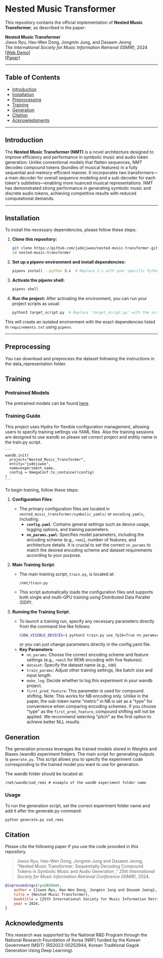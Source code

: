 # Nested Music Transformer

This repository contains the official implementation of **Nested Music Transformer**, as described in the paper:

**Nested Music Transformer**  
Jiwoo Ryu, Hao-Wen Dong, Jongmin Jung, and Dasaem Jeong  
_The International Society for Music Information Retrieval (ISMIR)_, 2024  
[[Web Demo](https://judejiwoo.github.io/nested-music-transformer-demo/)]  
[[Paper](https://arxiv.org/abs/2408.01180)]

---

## Table of Contents
- [Introduction](#introduction)
- [Installation](#installation)
- [Preprocessing](#preprocessing)
- [Training](#training)
- [Generation](#generation)
- [Citation](#citation)
- [Acknowledgments](#acknowledgments)

---

## Introduction

The **Nested Music Transformer (NMT)** is a novel architecture designed to improve efficiency and performance in symbolic music and audio token generation. Unlike conventional models that flatten sequences, NMT decodes compound tokens (bundles of musical features) in a fully sequential and memory-efficient manner. It incorporates two transformers—a main decoder for overall sequence modeling and a sub-decoder for each token's subtleties—enabling more nuanced musical representations. NMT has demonstrated strong performance in generating symbolic music and discrete audio tokens, achieving competitive results with reduced computational demands.

---

## Installation

To install the necessary dependencies, please follow these steps:

1. **Clone this repository:**
    ```bash
    git clone https://github.com/judejiwoo/nested-music-transformer.git
    cd nested-music-transformer
    ```

2. **Set up a pipenv environment and install dependencies:**
    ```bash
    pipenv install --python 3.x  # Replace 3.x with your specific Python version, e.g., 3.10
    ```

3. **Activate the pipenv shell:**
    ```bash
    pipenv shell
    ```

4. **Run the project:**
    After activating the environment, you can run your project scripts as usual:
    ```bash
    python3 target_script.py  # Replace 'target_script.py' with the script name that you want to run.
    ```

This will create an isolated environment with the exact dependencies listed in `requirements.txt` using `pipenv`.

---

## Preprocessing

You can download and preprocess the dataset following the instructions in the data_representation folder.

## Training

### Pretrained Models

The pretrained models can be found [here](https://).

### Training Guide

This project uses Hydra for flexible configuration management, allowing users to specify training settings via YAML files. 
Also the training sessions are designed to use wandb so please set correct project and entitiy name in the train.py script.

    ```
    wandb.init(
      project="Nested_Music_Transformer",
      entity="judejiwoo",
      name=experiment_name,
      config = OmegaConf.to_container(config)
    )
    ```

To begin training, follow these steps:

1. **Configuration Files**:
   - The primary configuration files are located in `nested_music_transformer/symbolic_yamls/` or `encoding_yamls`, including:
     - **`config.yaml`**: Contains general settings such as device usage, logging options, and training parameters.
     - **`nn_params.yaml`**: Specifies model parameters, including the encoding scheme (e.g., `remi`), number of features, and architecture details. It is crucial to set the correct `nn_params` to match the desired encoding scheme and dataset requirements according to your purpose.

2. **Main Training Script**:
   - The main training script, `train.py`, is located at:
     ```
     /nmt/train.py
     ```
   - This script automatically loads the configuration files and supports both single and multi-GPU training using Distributed Data Parallel (DDP).

3. **Running the Training Script**:
   - To launch a training run, specify any necessary parameters directly from the command line like follows:
     ```bash
     CUDA_VISIBLE_DEVICES=1 python3 train.py use_fp16=True nn_params=remi5 dataset=SOD train_params.batch_size=8 train_params.input_length=7168 nn_params.main_decoder.num_layer=10 nn_params.model_dropout=0.1 train_params.decay_step_rate=0.9 general.make_log=False
     ```
     or you can just change parameters directly in the config.yaml file.
   - **Key Parameters**:
     - `nn_params`: Choose the correct encoding scheme and feature settings (e.g., `remi5` for REMI encoding with five features).
     - `dataset`: Specify the dataset name (e.g., `SOD`).
     - `train_params`: Adjust other training settings, like batch size and input length.
     - `make_log`: Decide whether to log this experiment in your wandb project.
     - `first_pred_feature`: This parameter is used for compound shifting. Note: This works for NB encoding only. Unlike in the paper, the sub-token name "metric" in NB is set as a "type" for convenience when comparing encoding schemes. If you choose "type" as the `first_pred_feature`, compound shifting will not be applied. We recommend selecting "pitch" as the first option to achieve better NLL results.

## Generation

The generation process leverages the trained models stored in Weights and Biases (wandb) experiment folders. The main script for generating outputs is `generate.py`. This script allows you to specify the experiment code corresponding to the trained model you want to use for generation.

The wandb folder should be located at:
```
/nmt/wandb/sod_remi # example of the wandb experiment folder name
```

### Usage

To run the generation script, set the correct experiment folder name and add it after the generate.py command:

```bash
python generate.py sod_remi
```

## Citation

Please cite the following paper if you use the code provided in this repository.

 > Jiwoo Ryu, Hao-Wen Dong, Jongmin Jung and Dasaem Jeong, "Nested Music Transformer: Sequentially Decoding Compound Tokens in Symbolic Music and Audio Generation
," _25th International Society for Music Information Retrieval Conference (ISMIR)_, 2024.

```bibtex
@inproceedings{ryu2024nmt,
    author = {Jiwoo Ryu, Hao-Wen Dong, Jongmin Jung and Dasaem Jeong},
    title = {Nested Music Transformer},
    booktitle = {25th International Society for Music Information Retrieval Conference (ISMIR)},
    year = 2024,
}
```

## Acknowledgments
This research was supported by the National R&D Program through the National Research Foundation of Korea (NRF) funded by the Korean Government (MSIT) (RS2023-00252944, Korean Traditional Gagok Generation Using Deep Learning).
